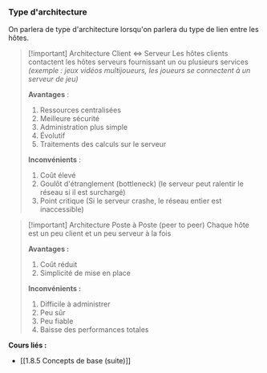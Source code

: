 ### Type d'architecture

On parlera de type d'architecture lorsqu'on parlera du type de lien entre les hôtes.

>[!important] Architecture Client $\Leftrightarrow$ Serveur
>Les hôtes clients contactent les hôtes serveurs fournissant un ou plusieurs services *(exemple : jeux vidéos multijoueurs, les joueurs se connectent à un serveur de jeu)*
>
>**Avantages** : 
>1. Ressources centralisées
>2. Meilleure sécurité
>3. Administration plus simple
>4. Évolutif
>5. Traitements des calculs sur le serveur
>
>**Inconvénients** : 
>1. Coût élevé
>2. Goulôt d'étranglement (bottleneck) (le serveur peut ralentir le réseau si il est surchargé)
>3. Point critique (Si le serveur crashe, le réseau entier est inaccessible)

>[!important] Architecture Poste à Poste (peer to peer)
>Chaque hôte est un peu client et un peu serveur à la fois
>
>**Avantages :**
>1. Coût réduit
>2. Simplicité de mise en place
>
>**Inconvénients :**
>1. Difficile à administrer
>2. Peu sûr
>3. Peu fiable
>4. Baisse des performances totales


**Cours liés :**
- [[1.8.5 Concepts de base (suite)]]